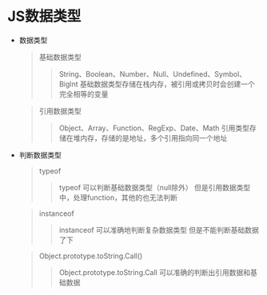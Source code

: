 # JS数据类型
* 数据类型
  >  基础数据类型
  > > String、Boolean、Number、Null、Undefined、Symbol、Biglnt
  > > 基础数据类型存储在栈内存，被引用或拷贝时会创建一个完全相等的变量


  > 引用数据类型
  > > Object、Array、Function、RegExp、Date、Math
  > > 引用类型存储在堆内存，存储的是地址，多个引用指向同一个地址

* 判断数据类型
  > typeof
  > > typeof 可以判断基础数据类型（null除外）
  > > 但是引用数据类型中，处理function，其他的也无法判断

  > instanceof 
  > > instanceof 可以准确地判断复杂数据类型
  > > 但是不能判断基础数据了下

  > Object.prototype.toString.Call()
  > > Object.prototype.toString.Call 可以准确的判断出引用数据和基础数据